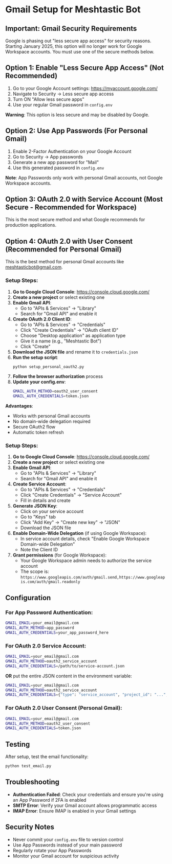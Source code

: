 # Gmail Setup for Meshtastic Bot

## Important: Gmail Security Requirements

Google is phasing out "less secure app access" for security reasons. Starting January 2025, this option will no longer work for Google Workspace accounts. You must use one of the secure methods below.

## Option 1: Enable "Less Secure App Access" (Not Recommended)

1. Go to your Google Account settings: https://myaccount.google.com/
2. Navigate to Security → Less secure app access
3. Turn ON "Allow less secure apps"
4. Use your regular Gmail password in `config.env`

**Warning**: This option is less secure and may be disabled by Google.

## Option 2: Use App Passwords (For Personal Gmail)

1. Enable 2-Factor Authentication on your Google Account
2. Go to Security → App passwords
3. Generate a new app password for "Mail"
4. Use this generated password in `config.env`

**Note**: App Passwords only work with personal Gmail accounts, not Google Workspace accounts.

## Option 3: OAuth 2.0 with Service Account (Most Secure - Recommended for Workspace)

This is the most secure method and what Google recommends for production applications.

## Option 4: OAuth 2.0 with User Consent (Recommended for Personal Gmail)

This is the best method for personal Gmail accounts like meshtasticbot@gmail.com.

### Setup Steps:

1. **Go to Google Cloud Console**: https://console.cloud.google.com/
2. **Create a new project** or select existing one
3. **Enable Gmail API**:
   - Go to "APIs & Services" → "Library"
   - Search for "Gmail API" and enable it
4. **Create OAuth 2.0 Client ID**:
   - Go to "APIs & Services" → "Credentials"
   - Click "Create Credentials" → "OAuth client ID"
   - Choose "Desktop application" as application type
   - Give it a name (e.g., "Meshtastic Bot")
   - Click "Create"
5. **Download the JSON file** and rename it to `credentials.json`
6. **Run the setup script**:
   ```bash
   python setup_personal_oauth2.py
   ```
7. **Follow the browser authorization** process
8. **Update your config.env**:
   ```bash
   GMAIL_AUTH_METHOD=oauth2_user_consent
   GMAIL_AUTH_CREDENTIALS=token.json
   ```

**Advantages**:
- Works with personal Gmail accounts
- No domain-wide delegation required
- Secure OAuth2 flow
- Automatic token refresh

### Setup Steps:

1. **Go to Google Cloud Console**: https://console.cloud.google.com/
2. **Create a new project** or select existing one
3. **Enable Gmail API**:
   - Go to "APIs & Services" → "Library"
   - Search for "Gmail API" and enable it
4. **Create Service Account**:
   - Go to "APIs & Services" → "Credentials"
   - Click "Create Credentials" → "Service Account"
   - Fill in details and create
5. **Generate JSON Key**:
   - Click on your service account
   - Go to "Keys" tab
   - Click "Add Key" → "Create new key" → "JSON"
   - Download the JSON file
6. **Enable Domain-Wide Delegation** (if using Google Workspace):
   - In service account details, check "Enable Google Workspace Domain-wide Delegation"
   - Note the Client ID
7. **Grant permissions** (for Google Workspace):
   - Your Google Workspace admin needs to authorize the service account
   - The scope is: `https://www.googleapis.com/auth/gmail.send,https://www.googleapis.com/auth/gmail.readonly`

## Configuration

### For App Password Authentication:

```bash
GMAIL_EMAIL=your_email@gmail.com
GMAIL_AUTH_METHOD=app_password
GMAIL_AUTH_CREDENTIALS=your_app_password_here
```

### For OAuth 2.0 Service Account:

```bash
GMAIL_EMAIL=your_email@gmail.com
GMAIL_AUTH_METHOD=oauth2_service_account
GMAIL_AUTH_CREDENTIALS=/path/to/service-account.json
```

**OR** put the entire JSON content in the environment variable:

```bash
GMAIL_EMAIL=your_email@gmail.com
GMAIL_AUTH_METHOD=oauth2_service_account
GMAIL_AUTH_CREDENTIALS={"type": "service_account", "project_id": "...", ...}
```

### For OAuth 2.0 User Consent (Personal Gmail):

```bash
GMAIL_EMAIL=your_email@gmail.com
GMAIL_AUTH_METHOD=oauth2_user_consent
GMAIL_AUTH_CREDENTIALS=token.json
```

## Testing

After setup, test the email functionality:

```bash
python test_email.py
```

## Troubleshooting

- **Authentication Failed**: Check your credentials and ensure you're using an App Password if 2FA is enabled
- **SMTP Error**: Verify your Gmail account allows programmatic access
- **IMAP Error**: Ensure IMAP is enabled in your Gmail settings

## Security Notes

- Never commit your `config.env` file to version control
- Use App Passwords instead of your main password
- Regularly rotate your App Passwords
- Monitor your Gmail account for suspicious activity
